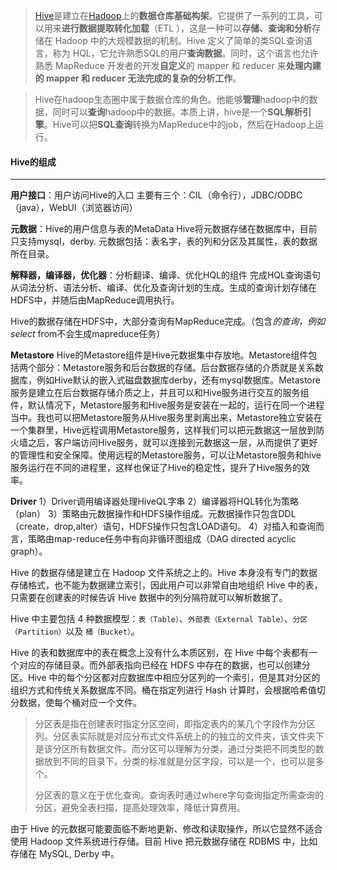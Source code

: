 > [Hive](https://link.jianshu.com/?t=http://lib.csdn.net/base/hive)是建立在[Hadoop](https://link.jianshu.com/?t=http://lib.csdn.net/base/hadoop)上的**数据仓库基础构架**。它提供了一系列的工具，可以用来**进行数据提取转化加载**（ETL ），这是一种可以**存储、查询和分析**存储在 Hadoop 中的大规模数据的机制。Hive 定义了简单的类SQL查询语言，称为 HQL，它允许熟悉SQL的用户**查询数据**。同时，这个语言也允许熟悉 MapReduce 开发者的开发**自定义**的 mapper 和 reducer 来**处理内建的 mapper 和 reducer 无法完成的复杂的分析工作**。

> Hive在hadoop生态圈中属于数据仓库的角色。他能够**管理**hadoop中的数据，同时可以**查询**hadoop中的数据。本质上讲，hive是一个**SQL解析引擎**。Hive可以把**SQL查询**转换为MapReduce中的job，然后在Hadoop上运行。



#### Hive的组成

------

**用户接口**：用户访问Hive的入口 
  主要有三个：CIL（命令行），JDBC/ODBC（java），WebUI（浏览器访问）

**元数据**：Hive的用户信息与表的MetaData 
 Hive将元数据存储在数据库中，目前只支持mysql，derby. 
 元数据包括：表名字，表的列和分区及其属性，表的数据所在目录。

**解释器，编译器，优化器**：分析翻译、编译、优化HQL的组件 
 完成HQL查询语句从词法分析、语法分析、编译、优化及查询计划的生成。生成的查询计划存储在HDFS中，并随后由MapReduce调用执行。

 Hive的数据存储在HDFS中，大部分查询有MapReduce完成。（包含*的查询，例如select* from不会生成mapreduce任务）

**Metastore** 
 Hive的Metastore组件是Hive元数据集中存放地。Metastore组件包括两个部分：Metastore服务和后台数据的存储。后台数据存储的介质就是关系数据库，例如Hive默认的嵌入式磁盘数据库derby，还有mysql数据库。Metastore服务是建立在后台数据存储介质之上，并且可以和Hive服务进行交互的服务组件，默认情况下，Metastore服务和Hive服务是安装在一起的，运行在同一个进程当中。我也可以把Metastore服务从Hive服务里剥离出来，Metastore独立安装在一个集群里，Hive远程调用Metastore服务，这样我们可以把元数据这一层放到防火墙之后，客户端访问Hive服务，就可以连接到元数据这一层，从而提供了更好的管理性和安全保障。使用远程的Metastore服务，可以让Metastore服务和hive服务运行在不同的进程里，这样也保证了Hive的稳定性，提升了Hive服务的效率。

**Driver** 
1）Driver调用编译器处理HiveQL字串 
2）编译器将HQL转化为策略（plan） 
3）策略由元数据操作和HDFS操作组成。元数据操作只包含DDL（create，drop,alter）语句，HDFS操作只包含LOAD语句。 
4）对插入和查询而言，策略由map-reduce任务中有向非循环图组成（DAG directed acyclic graph）。



Hive 的数据存储是建立在 Hadoop 文件系统之上的。Hive 本身没有专门的数据存储格式，也不能为数据建立索引，因此用户可以非常自由地组织 Hive 中的表，只需要在创建表的时候告诉 Hive 数据中的列分隔符就可以解析数据了。

Hive 中主要包括 4 种数据模型：`表（Table）`、`外部表（External Table）`、`分区（Partition）`以及 `桶（Bucket）`。

Hive 的表和数据库中的表在概念上没有什么本质区别，在 Hive 中每个表都有一个对应的存储目录。而外部表指向已经在 HDFS 中存在的数据，也可以创建分区。Hive 中的每个分区都对应数据库中相应分区列的一个索引，但是其对分区的组织方式和传统关系数据库不同。桶在指定列进行 Hash 计算时，会根据哈希值切分数据，使每个桶对应一个文件。

> 分区表是指在创建表时指定分区空间，即指定表内的某几个字段作为分区列。分区表实际就是对应分布式文件系统上的的独立的文件夹，该文件夹下是该分区所有数据文件。而分区可以理解为分类，通过分类把不同类型的数据放到不同的目录下。分类的标准就是分区字段，可以是一个，也可以是多个。
>
> 分区表的意义在于优化查询。查询表时通过where字句查询指定所需查询的分区，避免全表扫描，提高处理效率，降低计算费用。

由于 Hive 的元数据可能要面临不断地更新、修改和读取操作，所以它显然不适合使用 Hadoop 文件系统进行存储。目前 Hive 把元数据存储在 RDBMS 中，比如存储在 MySQL, Derby 中。











